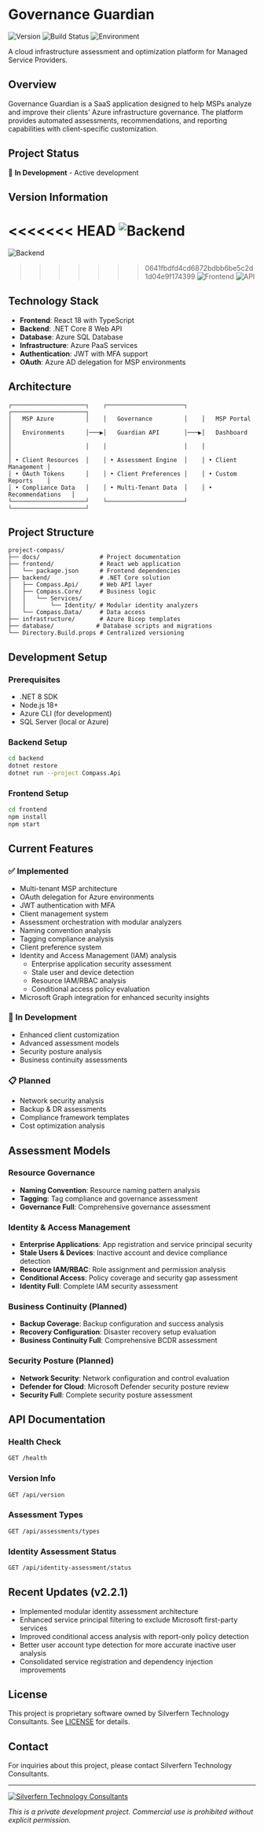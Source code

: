 # Governance Guardian

![Version](https://img.shields.io/github/v/release/Silverfern-Technology-Consultants/project-compass?include_prereleases&label=Version&color=gold&style=for-the-badge)
![Build Status](https://img.shields.io/badge/Build-Passing-brightgreen?style=for-the-badge)
![Environment](https://img.shields.io/badge/Environment-Development-orange?style=for-the-badge)

A cloud infrastructure assessment and optimization platform for Managed Service Providers.

## Overview

Governance Guardian is a SaaS application designed to help MSPs analyze and improve their clients' Azure infrastructure governance. The platform provides automated assessments, recommendations, and reporting capabilities with client-specific customization.

## Project Status

🚧 **In Development** - Active development

## Version Information

<<<<<<< HEAD
![Backend](https://img.shields.io/badge/Backend-v2.2.1-blue?style=flat-square&logo=dotnet)
=======
![Backend](https://img.shields.io/badge/Backend-v2.2.0-blue?style=flat-square&logo=dotnet)
>>>>>>> 0641fbdfd4cd6872bdbb6be5c2d1d04e9f174399
![Frontend](https://img.shields.io/badge/Frontend-v1.0.0-blue?style=flat-square&logo=react)
![API](https://img.shields.io/badge/API-Live-green?style=flat-square)

## Technology Stack

- **Frontend**: React 18 with TypeScript
- **Backend**: .NET Core 8 Web API
- **Database**: Azure SQL Database
- **Infrastructure**: Azure PaaS services
- **Authentication**: JWT with MFA support
- **OAuth**: Azure AD delegation for MSP environments

## Architecture

```
┌─────────────────────┐    ┌──────────────────────┐    ┌─────────────────────┐
│   MSP Azure         │    │   Governance         │    │   MSP Portal        │
│   Environments      │───▶│   Guardian API       │───▶│   Dashboard         │
│                     │    │                      │    │                     │
│ • Client Resources  │    │ • Assessment Engine  │    │ • Client Management │
│ • OAuth Tokens      │    │ • Client Preferences │    │ • Custom Reports    │
│ • Compliance Data   │    │ • Multi-Tenant Data  │    │ • Recommendations   │
└─────────────────────┘    └──────────────────────┘    └─────────────────────┘
```

## Project Structure
```
project-compass/
├── docs/                 # Project documentation
├── frontend/             # React web application
│   └── package.json      # Frontend dependencies
├── backend/              # .NET Core solution
│   ├── Compass.Api/      # Web API layer
│   ├── Compass.Core/     # Business logic
│   │   └── Services/
│   │       └── Identity/ # Modular identity analyzers
│   └── Compass.Data/     # Data access
├── infrastructure/       # Azure Bicep templates
├── database/            # Database scripts and migrations
└── Directory.Build.props # Centralized versioning
```

## Development Setup

### Prerequisites
- .NET 8 SDK
- Node.js 18+
- Azure CLI (for development)
- SQL Server (local or Azure)

### Backend Setup
```bash
cd backend
dotnet restore
dotnet run --project Compass.Api
```

### Frontend Setup
```bash
cd frontend
npm install
npm start
```

## Current Features

### ✅ Implemented
- Multi-tenant MSP architecture
- OAuth delegation for Azure environments
- JWT authentication with MFA
- Client management system
- Assessment orchestration with modular analyzers
- Naming convention analysis
- Tagging compliance analysis
- Client preference system
- Identity and Access Management (IAM) analysis
  - Enterprise application security assessment
  - Stale user and device detection
  - Resource IAM/RBAC analysis
  - Conditional access policy evaluation
- Microsoft Graph integration for enhanced security insights

### 🚧 In Development
- Enhanced client customization
- Advanced assessment models
- Security posture analysis
- Business continuity assessments

### 📋 Planned
- Network security analysis
- Backup & DR assessments
- Compliance framework templates
- Cost optimization analysis

## Assessment Models

### Resource Governance
- **Naming Convention**: Resource naming pattern analysis
- **Tagging**: Tag compliance and governance assessment
- **Governance Full**: Comprehensive governance assessment

### Identity & Access Management
- **Enterprise Applications**: App registration and service principal security
- **Stale Users & Devices**: Inactive account and device compliance detection
- **Resource IAM/RBAC**: Role assignment and permission analysis
- **Conditional Access**: Policy coverage and security gap assessment
- **Identity Full**: Complete IAM security assessment

### Business Continuity (Planned)
- **Backup Coverage**: Backup configuration and success analysis
- **Recovery Configuration**: Disaster recovery setup evaluation
- **Business Continuity Full**: Comprehensive BCDR assessment

### Security Posture (Planned)
- **Network Security**: Network configuration and control evaluation
- **Defender for Cloud**: Microsoft Defender security posture review
- **Security Full**: Complete security posture assessment

## API Documentation

### Health Check
```bash
GET /health
```

### Version Info
```bash
GET /api/version
```

### Assessment Types
```bash
GET /api/assessments/types
```

### Identity Assessment Status
```bash
GET /api/identity-assessment/status
```

## Recent Updates (v2.2.1)

- Implemented modular identity assessment architecture
- Enhanced service principal filtering to exclude Microsoft first-party services
- Improved conditional access analysis with report-only policy detection
- Better user account type detection for more accurate inactive user analysis
- Consolidated service registration and dependency injection improvements

## License

This project is proprietary software owned by Silverfern Technology Consultants. See [LICENSE](LICENSE) for details.

## Contact

For inquiries about this project, please contact Silverfern Technology Consultants.

---

[![Silverfern Technology Consultants](https://img.shields.io/badge/Built%20by-Silverfern%20Technology%20Consultants-gold?style=for-the-badge)](https://fernworks.io)

*This is a private development project. Commercial use is prohibited without explicit permission.*